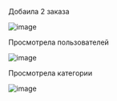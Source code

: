 Добаила 2 заказа

![image](https://github.com/Yurshevich/lr1/assets/144275641/f35b7ae0-9dbd-43cd-9ee2-86e56fefacdf)

Просмотрела пользователей

![image](https://github.com/Yurshevich/lr1/assets/144275641/e49edcaf-656e-49a1-be59-3da4e2345dcd)

Просмотрела категории

![image](https://github.com/Yurshevich/lr1/assets/144275641/76264e94-6ff4-4871-a1a1-15b97cd9e581)
